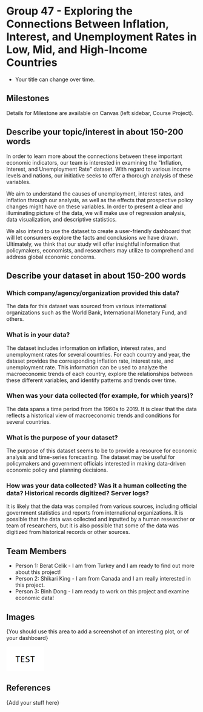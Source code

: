 # Group 47 - Exploring the Connections Between Inflation, Interest, and Unemployment Rates in Low, Mid, and High-Income Countries

- Your title can change over time.

## Milestones

Details for Milestone are available on Canvas (left sidebar, Course Project).

## Describe your topic/interest in about 150-200 words

In order to learn more about the connections between these important economic indicators, our team is interested in examining the "Inflation, Interest, and Unemployment Rate" dataset. With regard to various income levels and nations, our initiative seeks to offer a thorough analysis of these variables.

We aim to understand the causes of unemployment, interest rates, and inflation through our analysis, as well as the effects that prospective policy changes might have on these variables. In order to present a clear and illuminating picture of the data, we will make use of regression analysis, data visualization, and descriptive statistics.

We also intend to use the dataset to create a user-friendly dashboard that will let consumers explore the facts and conclusions we have drawn. Ultimately, we think that our study will offer insightful information that policymakers, economists, and researchers may utilize to comprehend and address global economic concerns.

## Describe your dataset in about 150-200 words

### Which company/agency/organization provided this data?

The data for this dataset was sourced from various international organizations such as the World Bank, International Monetary Fund, and others.

### What is in your data?

The dataset includes information on inflation, interest rates, and unemployment rates for several countries. For each country and year, the dataset provides the corresponding inflation rate, interest rate, and unemployment rate. This information can be used to analyze the macroeconomic trends of each country, explore the relationships between these different variables, and identify patterns and trends over time.

### When was your data collected (for example, for which years)?

The data spans a time period from the 1960s to 2019. It is clear that the data reflects a historical view of macroeconomic trends and conditions for several countries.

### What is the purpose of your dataset?

The purpose of this dataset seems to be to provide a resource for economic analysis and time-series forecasting. The dataset may be useful for policymakers and government officials interested in making data-driven economic policy and planning decisions. 

### How was your data collected? Was it a human collecting the data? Historical records digitized? Server logs?

It is likely that the data was compiled from various sources, including official government statistics and reports from international organizations. It is possible that the data was collected and inputted by a human researcher or team of researchers, but it is also possible that some of the data was digitized from historical records or other sources. 

## Team Members

- Person 1: Berat Celik - I am from Turkey and I am ready to find out more about this project!
- Person 2: Shikari King - I am from Canada and I am really interested in this project.
- Person 3: Binh Dong - I am ready to work on this project and examine economic data!

## Images

{You should use this area to add a screenshot of an interesting plot, or of your dashboard}

<img src ="images/test.png" width="100px">

## References

{Add your stuff here}



